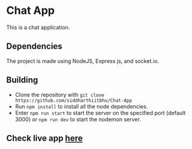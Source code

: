 # Chat App
 
This is a chat application.

## Dependencies
The project is made using NodeJS, Express js, and socket.io.

## Building
- Clone the repository with `git clone https://github.com/siddharthiitbhu/Chat-App`
- Run `npm install` to install all the node dependencies.
- Enter `npm run start` to start the server on the specified port (default 3000) or `npm run dev` to start the nodemon server.

## Check live app [here](https://chat-node-app-test.herokuapp.com/)
